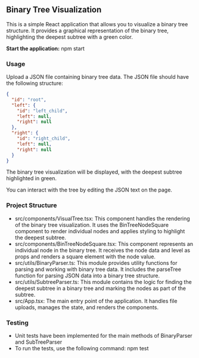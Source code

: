 ## Binary Tree Visualization

This is a simple React application that allows you to visualize a binary tree structure. It provides a graphical representation of the binary tree, highlighting the deepest subtree with a green color.

**Start the application:**
npm start


### Usage

Upload a JSON file containing binary tree data. The JSON file should have the following structure:

```json
{
  "id": "root",
  "left": {
    "id": "left_child",
    "left": null,
    "right": null
  },
  "right": {
    "id": "right_child",
    "left": null,
    "right": null
  }
}
```

The binary tree visualization will be displayed, with the deepest subtree highlighted in green.

You can interact with the tree by editing the JSON text on the page.

### Project Structure
- src/components/VisualTree.tsx: This component handles the rendering of the binary tree visualization. It uses the BinTreeNodeSquare component to render individual nodes and applies styling to highlight the deepest subtree.
- src/components/BinTreeNodeSquare.tsx: This component represents an individual node in the binary tree. It receives the node data and level as props and renders a square element with the node value.
- src/utils/BinaryParser.ts: This module provides utility functions for parsing and working with binary tree data. It includes the parseTree function for parsing JSON data into a binary tree structure.
- src/utils/SubtreeParser.ts: This module contains the logic for finding the deepest subtree in a binary tree and marking the nodes as part of the subtree.
- src/App.tsx: The main entry point of the application. It handles file uploads, manages the state, and renders the components.

### Testing
- Unit tests have been implemented for the main methods of BinaryParser and SubTreeParser
- To run the tests, use the following command:
npm test